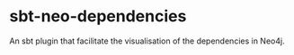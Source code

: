 sbt-neo-dependencies
====================

An sbt plugin that facilitate the visualisation of the dependencies in Neo4j.

